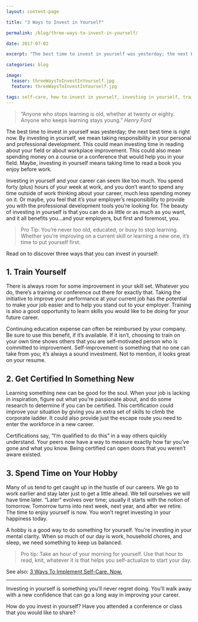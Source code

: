 ```yaml
---
layout: content-page

title: "3 Ways to Invest in Yourself"

permalink: /blog/three-ways-to-invest-in-yourself/

date: 2017-07-02

excerpt: "The best time to invest in yourself was yesterday; the next best time is right now. By investing in yourself, we mean taking in responsibility your personal and professional development."

categories: blog

image:
  teaser: threeWaysToInvestInYourself.jpg
  feature: threeWaysToInvestInYourself.jpg

tags: self-care, how to invest in yourself, investing in yourself, training, learn new skills
---
```


<blockquote>“Anyone who stops learning is old, whether at twenty or eighty. Anyone who keeps learning stays young.” <cite>Henry Ford</cite></blockquote>

The best time to invest in yourself was yesterday; the next best time is right now. By investing in yourself, we mean taking responsibility in your personal and professional development. This could mean investing time in reading about your field or about workplace improvement. This could also mean spending money on a course or a conference that would help you in your field. Maybe, investing in yourself means taking time to read a book you enjoy before work. 
 
 Investing in yourself and your career can seem like too much. You spend forty (plus) hours of your week at work, and you don’t want to spend any time outside of work thinking about your career, much less spending money on it. Or maybe, you feel that it’s your employer’s responsibility to provide you with the professional development tools you’re looking for. The beauty of investing in yourself is that you can do as little or as much as you want, and it all benefits <span class="boldText">you</span>...and your employers, but first and foremost, you.

<blockquote><span class="boldText">Pro Tip</span>: You’re never too old, educated, or busy to stop learning. Whether you’re improving on a current skill or learning a new one, it’s time to put yourself first.</blockquote>

Read on to discover three ways that you can invest in yourself:

## 1. Train Yourself

There is always room for some improvement in your skill set. Whatever you do, there’s a training or conference out there for exactly that. Taking the initiative to  improve your performance at your current job has the potential to make your job easier and to help you stand out to your employer. Training is also a good opportunity to learn skills you would like to be doing for your future career. 
 
Continuing education expense can often be reimbursed by your company. Be sure to use this benefit, if it’s available. If it isn’t, choosing to train on your own time shows others that you are self-motivated person who is committed to improvement. Self-improvement is something that no one can take from you; it’s always a sound investment. Not to mention, it looks great on your resume.

## 2. Get Certified In Something New

Learning something new can be good for the soul. When your job is lacking in inspiration, figure out what you’re passionate about, and do some research to determine if you can be certified. This certification could improve your situation by giving you an extra set of skills to climb the corporate ladder. It could also provide just the escape route you need to enter the workforce in a new career. 
 
Certifications say, “I’m qualified to do this” in a way others quickly understand. Your peers now have a way to measure exactly how far you’ve gone and what you know. Being certified can open doors that you weren’t aware existed.

## 3. Spend Time on Your  Hobby

Many of us tend to get caught up in the hustle of our careers. We go to work earlier and stay later just to get a little ahead. We tell ourselves we will have time later. “Later” evolves over time; usually it starts with the notion of tomorrow. Tomorrow turns into next week, next year, and after we retire. 
The time to enjoy yourself is now. You won’t regret investing in your happiness today. 
 
A hobby is a good way to do something for yourself. You're investing in your mental clarity. When so much of our day is work, household chores, and sleep, we need something to keep us balanced. 

<blockquote><span class="boldText">Pro tip</span>: Take an hour of your morning for yourself. Use that hour to read, knit, whatever it is that helps you self-actualize to start your day.</blockquote>

See also: <a href="/blog/three-ways-to-implement-self-care-now/">3 Ways To Implement Self-Care. Now.</a>

<hr class="secondary">

Investing in yourself is something you’ll never regret doing. You’ll walk away with a new confidence that can go a long way in improving your career.  
 
How do you invest in yourself? Have you attended a conference or class that you would like to share?
